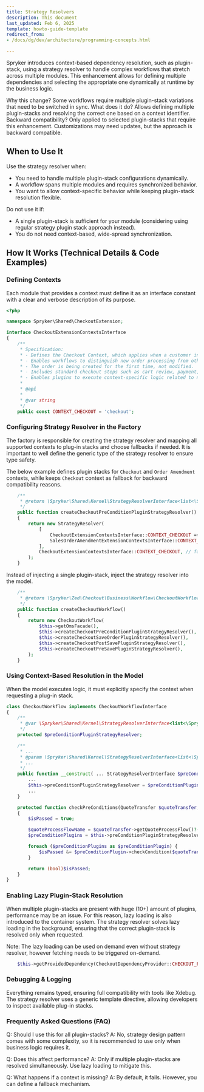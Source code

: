```yaml
---
title: Strategy Resolvers
description: This document
last_updated: Feb 6, 2025
template: howto-guide-template
redirect_from:
- /docs/dg/dev/architecture/programming-concepts.html

---
```


Spryker introduces context-based dependency resolution, such as plugin-stack, using a strategy resolver to handle complex workflows that stretch across multiple modules. This enhancement allows for defining multiple dependencies and selecting the appropriate one dynamically at runtime by the business logic.

Why this change? Some workflows require multiple plugin-stack variations that need to be switched in sync.
What does it do? Allows defining multiple plugin-stacks and resolving the correct one based on a context identifier.
Backward compatibility? Only applied to selected plugin-stacks that require this enhancement. Customizations may need updates, but the approach is backward compatible.

## When to Use It

Use the strategy resolver when:
- You need to handle multiple plugin-stack configurations dynamically.
- A workflow spans multiple modules and requires synchronized behavior.
- You want to allow context-specific behavior while keeping plugin-stack resolution flexible.

Do not use it if:
- A single plugin-stack is sufficient for your module (considering using regular strategy plugin stack approach instead).
- You do not need context-based, wide-spread synchronization.

## How It Works (Technical Details & Code Examples)

### Defining Contexts

Each module that provides a context must define it as an interface constant with a clear and verbose description of its purpose.

```php
<?php

namespace Spryker\Shared\CheckoutExtension;

interface CheckoutExtensionContextsInterface
{
    /**
     * Specification:
     * - Defines the Checkout Context, which applies when a customer initiates a new order.
     * - Enables workflows to distinguish new order processing from other order-related operations.
     * - The order is being created for the first time, not modified.
     * - Includes standard checkout steps such as cart review, payment, and confirmation.
     * - Enables plugins to execute context-specific logic related to new order creation.
     *
     * @api
     *
     * @var string
     */
    public const CONTEXT_CHECKOUT = 'checkout';
```

### Configuring Strategy Resolver in the Factory

The factory is responsible for creating the strategy resolver and mapping all supported contexts to plug-in stacks and choose fallbacks if needed.
It is important to well define the generic type of the strategy resolver to ensure type safety.

The below example defines plugin stacks for `Checkout` and `Order Amendment` contexts, while keeps `Checkout` context as fallback for backward compatibility reasons.

```php
    /**
     * @return \Spryker\Shared\Kernel\StrategyResolverInterface<list<\Spryker\Zed\CheckoutExtension\Dependency\Plugin\CheckoutPreConditionPluginInterface>>
     */
    public function createCheckoutPreConditionPluginStrategyResolver(): StrategyResolverInterface
    {
        return new StrategyResolver(
            [
                CheckoutExtensionContextsInterface::CONTEXT_CHECKOUT => $this->getProvidedDependency(CheckoutDependencyProvider::CHECKOUT_PRE_CONDITIONS, static::LOADING_LAZY),
                SalesOrderAmendmentExtensionContextsInterface::CONTEXT_ORDER_AMENDMENT => $this->getProvidedDependency(CheckoutDependencyProvider::CHECKOUT_PRE_CONDITIONS_FOR_ORDER_AMENDMENT, static::LOADING_LAZY),
            ],
            CheckoutExtensionContextsInterface::CONTEXT_CHECKOUT, // fallback context
        );
    }
```

Instead of injecting a single plugin-stack, inject the strategy resolver into the model.

```php
    /**
     * @return \Spryker\Zed\Checkout\Business\Workflow\CheckoutWorkflowInterface
     */
    public function createCheckoutWorkflow()
    {
        return new CheckoutWorkflow(
            $this->getOmsFacade(),
            $this->createCheckoutPreConditionPluginStrategyResolver(),
            $this->createCheckoutSaveOrderPluginStrategyResolver(),
            $this->createCheckoutPostSavePluginStrategyResolver(),
            $this->createCheckoutPreSavePluginStrategyResolver(),
        );
    }
```

### Using Context-Based Resolution in the Model

When the model executes logic, it must explicitly specify the context when requesting a plug-in stack.

```php
class CheckoutWorkflow implements CheckoutWorkflowInterface
{
    /**
     * @var \Spryker\Shared\Kernel\StrategyResolverInterface<list<\Spryker\Zed\CheckoutExtension\Dependency\Plugin\CheckoutPreConditionPluginInterface>>
     */
    protected $preConditionPluginStrategyResolver;

    /**
     * ...
     * @param \Spryker\Shared\Kernel\StrategyResolverInterface<list<\Spryker\Zed\CheckoutExtension\Dependency\Plugin\CheckoutPreConditionPluginInterface>> $preConditionPluginStrategyResolver
     * ...
     */
    public function __construct( ... StrategyResolverInterface $preConditionPluginStrategyResolver ...) {
        ...
        $this->preConditionPluginStrategyResolver = $preConditionPluginStrategyResolver;
        ...
    }

    protected function checkPreConditions(QuoteTransfer $quoteTransfer, CheckoutResponseTransfer $checkoutResponse)
    {
        $isPassed = true;

        $quoteProcessFlowName = $quoteTransfer->getQuoteProcessFlow()?->getNameOrFail(); // the context resolution depends on the needed business logic; this is just an example
        $preConditionPlugins = $this->preConditionPluginStrategyResolver->get($quoteProcessFlowName);

        foreach ($preConditionPlugins as $preConditionPlugin) {
            $isPassed &= $preConditionPlugin->checkCondition($quoteTransfer, $checkoutResponse);
        }

        return (bool)$isPassed;
    }
}

```

### Enabling Lazy Plugin-Stack Resolution

When multiple plugin-stacks are present with huge (10+) amount of plugins, performance may be an issue. For this reason,
lazy loading is also introduced to the container system.
The strategy resolver solves lazy loading in the background, ensuring that the correct plugin-stack is resolved only when requested.

Note: The lazy loading can be used on demand even without strategy resolver, however fetching needs to be triggered on-demand.

```php
    $this->getProvidedDependency(CheckoutDependencyProvider::CHECKOUT_PRE_CONDITIONS, static::LOADING_LAZY);
```

### Debugging & Logging

Everything remains typed, ensuring full compatibility with tools like Xdebug.
The strategy resolver uses a generic template directive, allowing developers to inspect available plug-in stacks.

### Frequently Asked Questions (FAQ)

Q: Should I use this for all plugin-stacks?
A: No, strategy design pattern comes with some complexity, so it is recommended to use only when business logic requires it.

Q: Does this affect performance?
A: Only if multiple plugin-stacks are resolved simultaneously. Use lazy loading to mitigate this.

Q: What happens if a context is missing?
A: By default, it fails. However, you can define a fallback mechanism.
